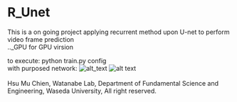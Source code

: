 # R_Unet
This is a on going project applying recurrent method upon U-net to perform video frame prediction </br>
.._GPU for GPU virsion </br>

to execute: python train.py config </br>
with purposed network:
![alt_text](https://github.com/vagr8/R_Unet/blob/master/recurrent-u-net-architecture.png)
![alt text](https://github.com/vagr8/R_Unet/blob/master/laege.png)
</br>
</br>
Hsu Mu Chien, Watanabe Lab, Department of Fundamental Science and Engineering, Waseda University, All right reserved.
